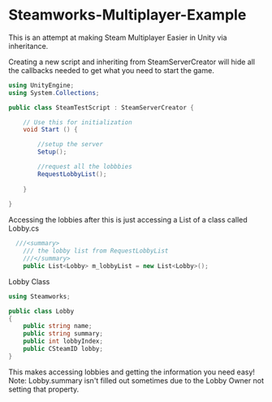 # Steamworks-Multiplayer-Example

This is an attempt at making Steam Multiplayer Easier in Unity via inheritance. 


Creating a new script and inheriting from SteamServerCreator will hide all the callbacks needed to get what you need to start the game. 

```csharp
using UnityEngine;
using System.Collections;

public class SteamTestScript : SteamServerCreator {

	// Use this for initialization
	void Start () {

		//setup the server
		Setup();

		//request all the lobbbies
		RequestLobbyList();
	
	}
	
}
```

Accessing the lobbies after this is just accessing a List of a class called Lobby.cs
```csharp
  ///<summary>
	/// the lobby list from RequestLobbyList
	///</summary>
	public List<Lobby> m_lobbyList = new List<Lobby>();
```

Lobby Class
```csharp
using Steamworks;

public class Lobby
{
	public string name;
	public string summary;
	public int lobbyIndex;
	public CSteamID lobby;
}

```

This makes accessing lobbies and getting the information you need easy! Note: Lobby.summary isn't filled out sometimes due to the Lobby Owner not setting that property.

